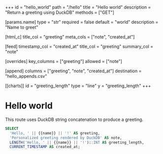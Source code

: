 +++
id = "hello_world"
path = "/hello"
title = "Hello world"
description = "Return a greeting using DuckDB"
methods = ["GET"]

[params.name]
type = "str"
required = false
default = "world"
description = "Name to greet"

[html_c]
title_col = "greeting"
meta_cols = ["note", "created_at"]

[feed]
timestamp_col = "created_at"
title_col = "greeting"
summary_col = "note"

[overrides]
key_columns = ["greeting"]
allowed = ["note"]

[append]
columns = ["greeting", "note", "created_at"]
destination = "hello_appends.csv"

[[charts]]
id = "greeting_length"
type = "line"
y = "greeting_length"
+++

# Hello world

This route uses DuckDB string concatenation to produce a greeting.

```sql
SELECT
  'Hello, ' || {{name}} || '!' AS greeting,
  'Personalized greeting rendered by DuckDB' AS note,
  LENGTH('Hello, ' || {{name}} || '!')::INT AS greeting_length,
  CURRENT_TIMESTAMP AS created_at;
```
